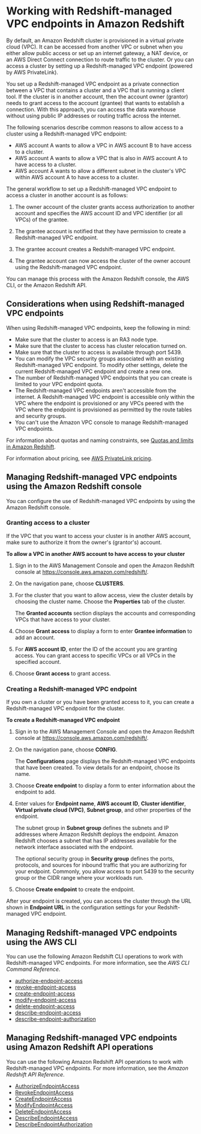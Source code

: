 # Working with Redshift\-managed VPC endpoints in Amazon Redshift<a name="managing-cluster-cross-vpc"></a>

By default, an Amazon Redshift cluster is provisioned in a virtual private cloud \(VPC\)\. It can be accessed from another VPC or subnet when you either allow public access or set up an internet gateway, a NAT device, or an AWS Direct Connect connection to route traffic to the cluster\. Or you can access a cluster by setting up a Redshift\-managed VPC endpoint \(powered by AWS PrivateLink\)\. 

You set up a Redshift\-managed VPC endpoint as a private connection between a VPC that contains a cluster and a VPC that is running a client tool\. If the cluster is in another account, then the account owner \(grantor\) needs to grant access to the account \(grantee\) that wants to establish a connection\. With this approach, you can access the data warehouse without using public IP addresses or routing traffic across the internet\. 

The following scenarios describe common reasons to allow access to a cluster using a Redshift\-managed VPC endpoint: 
+ AWS account A wants to allow a VPC in AWS account B to have access to a cluster\. 
+ AWS account A wants to allow a VPC that is also in AWS account A to have access to a cluster\.
+ AWS account A wants to allow a different subnet in the cluster's VPC within AWS account A to have access to a cluster\.

The general workflow to set up a Redshift\-managed VPC endpoint to access a cluster in another account is as follows: 

1. The owner account of the cluster grants access authorization to another account and specifies the AWS account ID and VPC identifier \(or all VPCs\) of the grantee\. 

1. The grantee account is notified that they have permission to create a Redshift\-managed VPC endpoint\.

1. The grantee account creates a Redshift\-managed VPC endpoint\.

1. The grantee account can now access the cluster of the owner account using the Redshift\-managed VPC endpoint\.

You can manage this process with the Amazon Redshift console, the AWS CLI, or the Amazon Redshift API\. 

## Considerations when using Redshift\-managed VPC endpoints<a name="managing-cluster-cross-vpc-considerations"></a>

When using Redshift\-managed VPC endpoints, keep the following in mind: 
+ Make sure that the cluster to access is an RA3 node type\. 
+ Make sure that the cluster to access has cluster relocation turned on\. 
+ Make sure that the cluster to access is available through port 5439\.
+ You can modify the VPC security groups associated with an existing Redshift\-managed VPC endpoint\. To modify other settings, delete the current Redshift\-managed VPC endpoint and create a new one\.
+ The number of Redshift\-managed VPC endpoints that you can create is limited to your VPC endpoint quota\. 
+ The Redshift\-managed VPC endpoints aren't accessible from the internet\. A Redshift\-managed VPC endpoint is accessible only within the VPC where the endpoint is provisioned or any VPCs peered with the VPC where the endpoint is provisioned as permitted by the route tables and security groups\.
+ You can't use the Amazon VPC console to manage Redshift\-managed VPC endpoints\.

For information about quotas and naming constraints, see [Quotas and limits in Amazon Redshift](amazon-redshift-limits.md)\. 

For information about pricing, see [AWS PrivateLink pricing](https://aws.amazon.com/privatelink/pricing/)\.

## Managing Redshift\-managed VPC endpoints using the Amazon Redshift console<a name="managing-cluster-cross-vpc-console"></a>

You can configure the use of Redshift\-managed VPC endpoints by using the Amazon Redshift console\.

### Granting access to a cluster<a name="managing-cluster-cross-vpc-console-grantor"></a>

If the VPC that you want to access your cluster is in another AWS account, make sure to authorize it from the owner's \(grantor's\) account\.

**To allow a VPC in another AWS account to have access to your cluster**

1. Sign in to the AWS Management Console and open the Amazon Redshift console at [https://console\.aws\.amazon\.com/redshift/](https://console.aws.amazon.com/redshift/)\.

1. On the navigation pane, choose **CLUSTERS**\. 

1. For the cluster that you want to allow access, view the cluster details by choosing the cluster name\. Choose the **Properties** tab of the cluster\. 

   The **Granted accounts** section displays the accounts and corresponding VPCs that have access to your cluster\. 

1. Choose **Grant access** to display a form to enter **Grantee information** to add an account\. 

1. For **AWS account ID**, enter the ID of the account you are granting access\. You can grant access to specific VPCs or all VPCs in the specified account\. 

1. Choose **Grant access** to grant access\. 

### Creating a Redshift\-managed VPC endpoint<a name="managing-cluster-cross-vpc-console-grantee"></a>

If you own a cluster or you have been granted access to it, you can create a Redshift\-managed VPC endpoint for the cluster\. 

**To create a Redshift\-managed VPC endpoint**

1. Sign in to the AWS Management Console and open the Amazon Redshift console at [https://console\.aws\.amazon\.com/redshift/](https://console.aws.amazon.com/redshift/)\.

1. On the navigation pane, choose **CONFIG**\. 

   The **Configurations** page displays the Redshift\-managed VPC endpoints that have been created\. To view details for an endpoint, choose its name\.

1. Choose **Create endpoint** to display a form to enter information about the endpoint to add\.

1. Enter values for **Endpoint name**, **AWS account ID**, **Cluster identifier**, **Virtual private cloud \(VPC\)**, **Subnet group**, and other properties of the endpoint\. 

   The subnet group in **Subnet group** defines the subnets and IP addresses where Amazon Redshift deploys the endpoint\. Amazon Redshift chooses a subnet that has IP addresses available for the network interface associated with the endpoint\. 

   The optional security group in **Security group** defines the ports, protocols, and sources for inbound traffic that you are authorizing for your endpoint\. Commonly, you allow access to port 5439 to the security group or the CIDR range where your workloads run\.  

1. Choose **Create endpoint** to create the endpoint\. 

After your endpoint is created, you can access the cluster through the URL shown in **Endpoint URL** in the configuration settings for your Redshift\-managed VPC endpoint\. 

## Managing Redshift\-managed VPC endpoints using the AWS CLI<a name="managing-cluster-cross-vpc-cli"></a>

You can use the following Amazon Redshift CLI operations to work with Redshift\-managed VPC endpoints\. For more information, see the *AWS CLI Command Reference*\.
+ [authorize\-endpoint\-access](https://docs.aws.amazon.com/cli/latest/reference/redshift/authorize-endpoint-access.html)
+ [revoke\-endpoint\-access](https://docs.aws.amazon.com/cli/latest/reference/redshift/revoke-endpoint-access.html)
+ [create\-endpoint\-access](https://docs.aws.amazon.com/cli/latest/reference/redshift/create-endpoint-access.html)
+ [modify\-endpoint\-access](https://docs.aws.amazon.com/cli/latest/reference/redshift/modify-endpoint-access.html)
+ [delete\-endpoint\-access](https://docs.aws.amazon.com/cli/latest/reference/redshift/delete-endpoint-access.html)
+ [describe\-endpoint\-access](https://docs.aws.amazon.com/cli/latest/reference/redshift/describe-endpoint-access.html)
+ [describe\-endpoint\-authorization](https://docs.aws.amazon.com/cli/latest/reference/redshift/describe-endpoint-authorization.html)

## Managing Redshift\-managed VPC endpoints using Amazon Redshift API operations<a name="managing-cluster-cross-vpc-api"></a>

You can use the following Amazon Redshift API operations to work with Redshift\-managed VPC endpoints\. For more information, see the *Amazon Redshift API Reference*\.
+ [AuthorizeEndpointAccess](https://docs.aws.amazon.com/redshift/latest/APIReference/API_AuthorizeEndpointAccess.html)
+ [RevokeEndpointAccess](https://docs.aws.amazon.com/redshift/latest/APIReference/API_RevokeEndpointAccess.html)
+ [CreateEndpointAccess](https://docs.aws.amazon.com/redshift/latest/APIReference/API_CreateEndpointAccess.html)
+ [ModifyEndpointAccess](https://docs.aws.amazon.com/redshift/latest/APIReference/API_ModifyEndpointAccess.html)
+ [DeleteEndpointAccess](https://docs.aws.amazon.com/redshift/latest/APIReference/API_DeleteEndpointAccess.html)
+ [DescribeEndpointAccess](https://docs.aws.amazon.com/redshift/latest/APIReference/API_DescribeEndpointAccess.html)
+ [DescribeEndpointAuthorization](https://docs.aws.amazon.com/redshift/latest/APIReference/API_DescribeEndpointAuthorization.html)